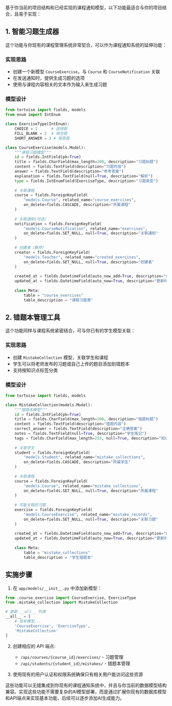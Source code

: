 基于你当前的项目结构和已经实现的课程通知模型，以下功能最适合与你的项目结合，且易于实现：

## 1. 智能习题生成器

这个功能与你现有的课程管理系统非常契合，可以作为课程通知系统的延伸功能：

### 实现思路
- 创建一个新模型 `CourseExercise`，与 `Course` 和 `CourseNotification` 关联
- 在发送通知时，提供生成习题的选项
- 使用与课程内容相关的文本作为输入来生成习题

### 模型设计
```python
from tortoise import fields, models
from enum import IntEnum

class ExerciseType(IntEnum):
    CHOICE = 1      # 选择题
    FILL_BLANK = 2  # 填空题
    SHORT_ANSWER = 3 # 简答题

class CourseExercise(models.Model):
    """课程习题模型"""
    id = fields.IntField(pk=True)
    title = fields.CharField(max_length=200, description="习题标题")
    content = fields.TextField(description="习题内容")
    answer = fields.TextField(description="参考答案")
    explanation = fields.TextField(null=True, description="解析")
    type = fields.IntEnumField(ExerciseType, description="习题类型")
    
    # 关联课程
    course = fields.ForeignKeyField(
        "models.Course", related_name="course_exercises",
        on_delete=fields.CASCADE, description="所属课程"
    )
    
    # 关联通知(可选)
    notification = fields.ForeignKeyField(
        "models.CourseNotification", related_name="exercises",
        on_delete=fields.SET_NULL, null=True, description="关联通知"
    )
    
    # 创建者（教师）
    creator = fields.ForeignKeyField(
        "models.Teacher", related_name="created_exercises",
        on_delete=fields.SET_NULL, null=True, description="创建者"
    )
    
    created_at = fields.DatetimeField(auto_now_add=True, description="创建时间")
    updated_at = fields.DatetimeField(auto_now=True, description="更新时间")
    
    class Meta:
        table = "course_exercises"
        table_description = "课程习题表"
```

## 2. 错题本管理工具

这个功能同样与课程系统紧密结合，可与你已有的学生模型关联：

### 实现思路
- 创建 `MistakeCollection` 模型，关联学生和课程
- 学生可以将老师发布的习题或自己上传的题目添加到错题本
- 支持按知识点标签分类

### 模型设计
```python
from tortoise import fields, models

class MistakeCollection(models.Model):
    """错题本模型"""
    id = fields.IntField(pk=True)
    title = fields.CharField(max_length=200, description="错题标题")
    content = fields.TextField(description="错题内容")
    correct_answer = fields.TextField(description="正确答案")
    notes = fields.TextField(null=True, description="学生笔记")
    tags = fields.CharField(max_length=255, null=True, description="知识点标签")
    
    # 关联学生
    student = fields.ForeignKeyField(
        "models.Student", related_name="mistake_collections",
        on_delete=fields.CASCADE, description="所属学生"
    )
    
    # 关联课程
    course = fields.ForeignKeyField(
        "models.Course", related_name="mistake_collections",
        on_delete=fields.SET_NULL, null=True, description="所属课程"
    )
    
    # 可能关联的习题
    exercise = fields.ForeignKeyField(
        "models.CourseExercise", related_name="mistake_records",
        on_delete=fields.SET_NULL, null=True, description="关联习题"
    )
    
    created_at = fields.DatetimeField(auto_now_add=True, description="创建时间")
    updated_at = fields.DatetimeField(auto_now=True, description="更新时间")
    
    class Meta:
        table = "mistake_collections"
        table_description = "学生错题本"
```

## 实施步骤

1. 在 `app/models/__init__.py` 中添加新模型：
```python
from .course_exercise import CourseExercise, ExerciseType
from .mistake_collection import MistakeCollection

# 更新 __all__ 列表
__all__ = [
    # 现有模型...
    'CourseExercise', 'ExerciseType',
    'MistakeCollection'
]
```

2. 创建相应的 API 端点:
   - `/api/courses/{course_id}/exercises/` - 习题管理
   - `/api/students/{student_id}/mistakes/` - 错题本管理

3. 使用现有的用户认证和权限系统确保只有相关用户能访问这些资源

这些功能可以无缝集成到你现有的课程通知系统中，并且与你当前的数据模型结构兼容。实现这些功能不需要复杂的AI模型部署，而是通过扩展你现有的数据库模型和API端点来实现基本功能，后续可以逐步添加AI生成能力。